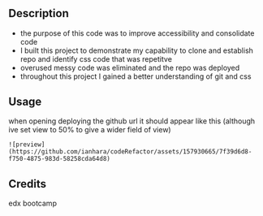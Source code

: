 # <code-refactor>

## Description

- the purpose of this code was to improve accessibility and consolidate code
- I built this project to demonstrate my capability to clone and establish repo and identify css code that was repetitve
- overused messy code was eliminated and the repo was deployed
- throughout this project I gained a better understanding of git and css

## Usage

when opening deploying the github url it should appear like this (although ive set view to 50% to give a wider field of view)

    ![preview](https://github.com/ianhara/codeRefactor/assets/157930665/7f39d6d8-f750-4875-983d-58258cda64d8)




## Credits

edx bootcamp
